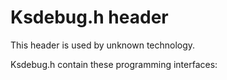 # Ksdebug.h header


This header is used by unknown technology.

Ksdebug.h contain these programming interfaces:

